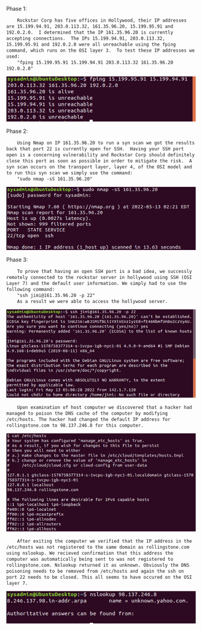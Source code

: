Phase 1:
        
        Rockstar Corp has five offices in Hollywood, their IP addresses are 15.199.94.91, 203.0.113.32, 161.35.96.20, 15.199.95.91 and 192.0.2.0.  I determined that the IP 161.35.96.20 is currently accepting connections.  The IPs 15.199.94.91, 203.0.113.32, 15.199.95.91 and 192.0.2.0 were all unreachable using the fping command, which runs on the OSI layer 3.  To test these IP addresses we used:
        "fping 15.199.95.91 15.199.94.91 203.0.113.32 161.35.96.20 192.0.2.0"
![HW8_Phase_1.png](/HW-8/Image/HW8_Phase_1.png)

Phase 2:

        Using Nmap on IP 161.35.96.20 to run a syn scan we got the results back that port 22 is currently open for SSH.  Having your SSH port open is a concerning vulnerability and Rockstar Corp should definitely close this port as soon as possible in order to mitigate the risk.  A syn scan occurs on the transport layer, layer 4, of the OSI model and to run this syn scan we simply use the command:
        "sudo nmap -sS 161.35.96.20"
![HW8_Phase_2.png](/HW-8/Image/HW8_Phase_2.png)

Phase 3:

        To prove that having an open SSH port is a bad idea, we successly remotely connected to the rockstar server in hollywood using SSH (OSI Layer 7) and the default user information. We simply had to use the following command:
        "ssh jimi@161.35.96.20 -p 22"
        As a result we were able to access the hollywood server. 
![](/HW-8/Image/HW8_Phase_3.png)

        Upon examination of host computer we discovered that a hacker had managed to poison the DNS cache of the computer by modifying /etc/hosts. The hacker had changed the default IP address for rollingstone.com to 98.137.246.8 for this computer.
![](/HW-8/Image/HW8_Phase_3-2.png)

        After exiting the computer we verified that the IP address in the /etc/hosts was not registered to the same domain as rollingstone.com using nslookup. We recieved confirmation that this address the computer was automatically being sent to was not registered to rollingstone.com. Nslookup returned it as unknown. Obviously the DNS poisoning needs to be removed from /etc/hosts and again the ssh on port 22 needs to be closed. This all seems to have occured on the OSI layer 7.
![](/HW-8/Image/HW8_Phase_3-3.png)